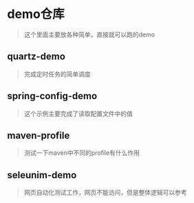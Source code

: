 # demo仓库
> 这个里面主要放各种简单，直接就可以跑的demo

## quartz-demo
> 完成定时任务的简单调度

## spring-config-demo
> 这个示例主要完成了读取配置文件中的值

## maven-profile
> 测试一下maven中不同的profile有什么作用

## seleunim-demo
> 网页自动化测试工作，网页不能访问，但是整体逻辑可以参考